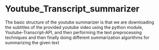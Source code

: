 # Youtube_Transcript_summarizer
The basic structure of the youtube summarizer is that we are downloading the subtitles of the provided youtube video using the python module, Youtube-Transcript-API, and then performing the text preprocessing techniques and then finally doing different summarization algorithms for summarizing the given text
